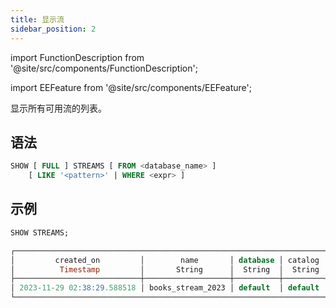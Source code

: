 ```yaml
---
title: 显示流
sidebar_position: 2
---
```

import FunctionDescription from '@site/src/components/FunctionDescription';

<FunctionDescription description="引入或更新版本：v1.2.223"/>

import EEFeature from '@site/src/components/EEFeature';

<EEFeature featureName='STREAM'/>

显示所有可用流的列表。

## 语法

```sql
SHOW [ FULL ] STREAMS [ FROM <database_name> ] 
    [ LIKE '<pattern>' | WHERE <expr> ]
```

## 示例

```sql
SHOW STREAMS;

┌───────────────────────────────────────────────────────────────────────────────────────────┐
│         created_on         │        name       │ database │ catalog │       table_on      │
│          Timestamp         │       String      │  String  │  String │        String       │
├────────────────────────────┼───────────────────┼──────────┼─────────┼─────────────────────┤
│ 2023-11-29 02:38:29.588518 │ books_stream_2023 │ default  │ default │ default.books_total │
└───────────────────────────────────────────────────────────────────────────────────────────┘
```